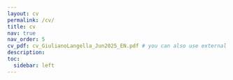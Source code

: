 ```yaml
---
layout: cv
permalink: /cv/
title: cv
nav: true
nav_order: 5
cv_pdf: cv_GiulianoLangella_Jun2025_EN.pdf # you can also use external links here
description: 
toc:
  sidebar: left
---
```


